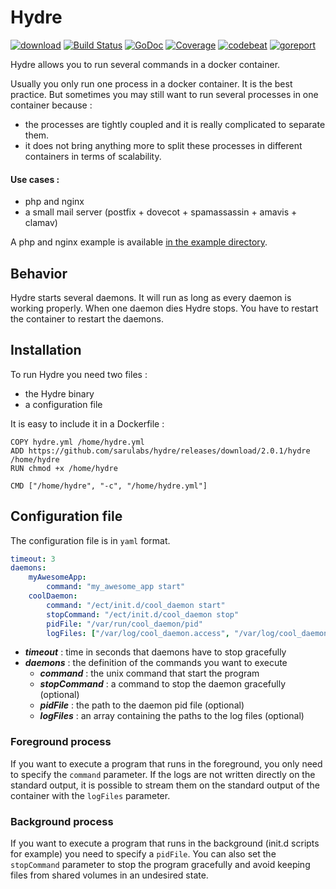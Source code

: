 # Hydre

[![download](https://img.shields.io/badge/Download-2.0.1-blue.svg)](https://github.com/sarulabs/hydre/releases/download/2.0.1/hydre)
[![Build Status](https://travis-ci.org/sarulabs/hydre.svg?branch=master)](https://travis-ci.org/sarulabs/hydre)
[![GoDoc](https://godoc.org/github.com/sarulabs/hydre?status.svg)](http://godoc.org/github.com/sarulabs/hydre)
[![Coverage](http://gocover.io/_badge/github.com/sarulabs/hydre)](https://gocover.io/github.com/sarulabs/hydre)
[![codebeat](https://codebeat.co/badges/9cf1bd29-f909-439f-9703-0500c47efa25)](https://codebeat.co/projects/github-com-sarulabs-hydre)
[![goreport](https://goreportcard.com/badge/github.com/sarulabs/hydre)](https://goreportcard.com/report/github.com/sarulabs/hydre)


Hydre allows you to run several commands in a docker container.

Usually you only run one process in a docker container. It is the best practice. But sometimes you may still want to run several processes in one container because :

- the processes are tightly coupled and it is really complicated to separate them.
- it does not bring anything more to split these processes in different containers in terms of scalability.

#### Use cases :

- php and nginx
- a small mail server (postfix + dovecot + spamassassin + amavis + clamav)

A php and nginx example is available [in the example directory](https://github.com/sarulabs/hydre/tree/master/example/php-nginx).


## Behavior

Hydre starts several daemons. It will run as long as every daemon is working properly. When one daemon dies Hydre stops. You have to restart the container to restart the daemons.


## Installation

To run Hydre you need two files :
- the Hydre binary
- a configuration file

It is easy to include it in a Dockerfile :

```
COPY hydre.yml /home/hydre.yml
ADD https://github.com/sarulabs/hydre/releases/download/2.0.1/hydre /home/hydre
RUN chmod +x /home/hydre

CMD ["/home/hydre", "-c", "/home/hydre.yml"]
```


## Configuration file

The configuration file is in `yaml` format.

```yml
timeout: 3
daemons:
    myAwesomeApp:
        command: "my_awesome_app start"
    coolDaemon:
        command: "/ect/init.d/cool_daemon start"
        stopCommand: "/ect/init.d/cool_daemon stop"
        pidFile: "/var/run/cool_daemon/pid"
        logFiles: ["/var/log/cool_daemon.access", "/var/log/cool_daemon.error"]
```

- ***timeout*** : time in seconds that daemons have to stop gracefully
- ***daemons*** : the definition of the commands you want to execute
    - ***command*** : the unix command that start the program
    - ***stopCommand*** : a command to stop the daemon gracefully (optional)
    - ***pidFile*** : the path to the daemon pid file (optional)
    - ***logFiles*** : an array containing the paths to the log files (optional)

### Foreground process

If you want to execute a program that runs in the foreground, you only need to specify the `command` parameter. If the logs are not written directly on the standard output, it is possible to stream them on the standard output of the container with the `logFiles` parameter.

### Background process

If you want to execute a program that runs in the background (init.d scripts for example) you need to specify a `pidFile`. You can also set the `stopCommand` parameter to stop the program gracefully and avoid keeping files from shared volumes in an undesired state.
